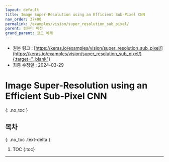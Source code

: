 ```yaml
---
layout: default
title: Image Super-Resolution using an Efficient Sub-Pixel CNN
nav_order: 37+00
permalink: /examples/vision/super_resolution_sub_pixel/
parent: 컴퓨터 비전
grand_parent: 코드 예제
---
```


* 원본 링크 : [https://keras.io/examples/vision/super_resolution_sub_pixel/](https://keras.io/examples/vision/super_resolution_sub_pixel/){:target="_blank"}
* 최종 수정일 : 2024-03-29

# Image Super-Resolution using an Efficient Sub-Pixel CNN
{: .no_toc }

## 목차
{: .no_toc .text-delta }

1. TOC
{:toc}

---
